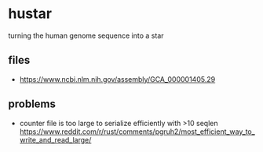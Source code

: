 # hustar
turning the human genome sequence into a star

## files

* https://www.ncbi.nlm.nih.gov/assembly/GCA_000001405.29  

## problems

* counter file is too large to serialize efficiently with >10 seqlen  
  https://www.reddit.com/r/rust/comments/pgruh2/most_efficient_way_to_write_and_read_large/  
  